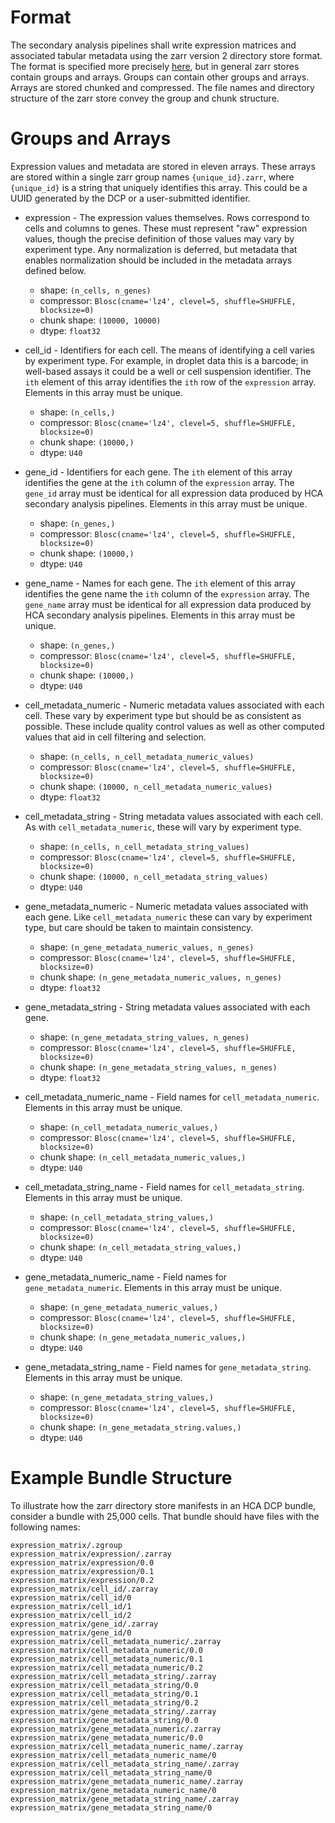 # Format

The secondary analysis pipelines shall write expression matrices and associated
tabular metadata using the zarr version 2 directory store format. The format is
specified more precisely
[here](https://zarr.readthedocs.io/en/stable/spec/v2.html), but in general zarr
stores contain groups and arrays. Groups can contain other groups and arrays.
Arrays are stored chunked and compressed. The file names and directory
structure of the zarr store convey the group and chunk structure.

# Groups and Arrays

Expression values and metadata are stored in eleven arrays. These arrays are
stored within a single zarr group names `{unique_id}.zarr`, where
`{unique_id}` is a string that uniquely identifies this array. This could be a
UUID generated by the DCP or a user-submitted identifier.

- expression - The expression values themselves. Rows correspond to cells and
  columns to genes. These must represent "raw" expression values, though the
  precise definition of those values may vary by experiment type. Any
  normalization is deferred, but metadata that enables normalization should
  be included in the
  metadata arrays defined below.
  - shape: `(n_cells, n_genes)`
  - compressor: `Blosc(cname='lz4', clevel=5, shuffle=SHUFFLE, blocksize=0)`
  - chunk shape: `(10000, 10000)`
  - dtype: `float32`

- cell_id - Identifiers for each cell. The means of identifying a cell varies
  by experiment type. For example, in droplet data this is a barcode; in
  well-based assays it could be a well or cell suspension identifier. The
  `ith` element of this array identifies the `ith` row of the `expression`
  array. Elements in this array must be unique.
  - shape: `(n_cells,)`
  - compressor: `Blosc(cname='lz4', clevel=5, shuffle=SHUFFLE, blocksize=0)`
  - chunk shape: `(10000,)`
  - dtype: `U40`

- gene_id - Identifiers for each gene. The `ith` element of this array
  identifies the gene at the `ith` column of the `expression` array. The
  `gene_id` array must be identical for all expression data produced by HCA
  secondary analysis pipelines. Elements in this array must be unique.
  - shape: `(n_genes,)`
  - compressor: `Blosc(cname='lz4', clevel=5, shuffle=SHUFFLE, blocksize=0)`
  - chunk shape: `(10000,)`
  - dtype: `U40`

- gene_name - Names for each gene. The `ith` element of this array
  identifies the gene name the `ith` column of the `expression` array. The
  `gene_name` array must be identical for all expression data produced by HCA
  secondary analysis pipelines. Elements in this array must be unique.
  - shape: `(n_genes,)`
  - compressor: `Blosc(cname='lz4', clevel=5, shuffle=SHUFFLE, blocksize=0)`
  - chunk shape: `(10000,)`
  - dtype: `U40`

- cell_metadata_numeric - Numeric metadata values associated with each cell.
  These vary by experiment type but should be as consistent as possible. These
  include quality control values as well as other computed values that aid in
  cell filtering and selection.
  - shape: `(n_cells, n_cell_metadata_numeric_values)`
  - compressor: `Blosc(cname='lz4', clevel=5, shuffle=SHUFFLE, blocksize=0)`
  - chunk shape: `(10000, n_cell_metadata_numeric_values)`
  - dtype: `float32`

- cell_metadata_string - String metadata values associated with each cell.
  As with `cell_metadata_numeric`, these will vary by experiment type.
  - shape: `(n_cells, n_cell_metadata_string_values)`
  - compressor: `Blosc(cname='lz4', clevel=5, shuffle=SHUFFLE, blocksize=0)`
  - chunk shape: `(10000, n_cell_metadata_string_values)`
  - dtype: `U40`

- gene_metadata_numeric - Numeric metadata values associated with each gene. Like
  `cell_metadata_numeric` these can vary by experiment type, but care should be taken
  to maintain consistency. 
  - shape: `(n_gene_metadata_numeric_values, n_genes)`
  - compressor: `Blosc(cname='lz4', clevel=5, shuffle=SHUFFLE, blocksize=0)`
  - chunk shape: `(n_gene_metadata_numeric_values, n_genes)`
  - dtype: `float32`

- gene_metadata_string - String metadata values associated with each gene.
  - shape: `(n_gene_metadata_string_values, n_genes)`
  - compressor: `Blosc(cname='lz4', clevel=5, shuffle=SHUFFLE, blocksize=0)`
  - chunk shape: `(n_gene_metadata_string_values, n_genes)`
  - dtype: `float32`

- cell_metadata_numeric_name - Field names for `cell_metadata_numeric`. Elements
  in this array must be unique.
  - shape: `(n_cell_metadata_numeric_values,)`
  - compressor: `Blosc(cname='lz4', clevel=5, shuffle=SHUFFLE, blocksize=0)`
  - chunk shape: `(n_cell_metadata_numeric_values,)`
  - dtype: `U40`

- cell_metadata_string_name - Field names for `cell_metadata_string`. Elements
  in this array must be unique.
  - shape: `(n_cell_metadata_string_values,)`
  - compressor: `Blosc(cname='lz4', clevel=5, shuffle=SHUFFLE, blocksize=0)`
  - chunk shape: `(n_cell_metadata_string_values,)`
  - dtype: `U40`

- gene_metadata_numeric_name - Field names for `gene_metadata_numeric`. Elements in
  this array must be unique.
  - shape: `(n_gene_metadata_numeric_values,)`
  - compressor: `Blosc(cname='lz4', clevel=5, shuffle=SHUFFLE, blocksize=0)`
  - chunk shape: `(n_gene_metadata_numeric_values,)`
  - dtype: `U40`

- gene_metadata_string_name - Field names for `gene_metadata_string`. Elements in
  this array must be unique.
  - shape: `(n_gene_metadata_string_values,)`
  - compressor: `Blosc(cname='lz4', clevel=5, shuffle=SHUFFLE, blocksize=0)`
  - chunk shape: `(n_gene_metadata_string.values,)`
  - dtype: `U40`

# Example Bundle Structure

To illustrate how the zarr directory store manifests in an HCA DCP bundle,
consider a bundle with 25,000 cells. That bundle should have files with the
following names:

```
expression_matrix/.zgroup
expression_matrix/expression/.zarray
expression_matrix/expression/0.0
expression_matrix/expression/0.1
expression_matrix/expression/0.2
expression_matrix/cell_id/.zarray
expression_matrix/cell_id/0
expression_matrix/cell_id/1
expression_matrix/cell_id/2
expression_matrix/gene_id/.zarray
expression_matrix/gene_id/0
expression_matrix/cell_metadata_numeric/.zarray
expression_matrix/cell_metadata_numeric/0.0
expression_matrix/cell_metadata_numeric/0.1
expression_matrix/cell_metadata_numeric/0.2
expression_matrix/cell_metadata_string/.zarray
expression_matrix/cell_metadata_string/0.0
expression_matrix/cell_metadata_string/0.1
expression_matrix/cell_metadata_string/0.2
expression_matrix/gene_metadata_string/.zarray
expression_matrix/gene_metadata_string/0.0
expression_matrix/gene_metadata_numeric/.zarray
expression_matrix/gene_metadata_numeric/0.0
expression_matrix/cell_metadata_numeric_name/.zarray
expression_matrix/cell_metadata_numeric_name/0
expression_matrix/cell_metadata_string_name/.zarray
expression_matrix/cell_metadata_string_name/0
expression_matrix/gene_metadata_numeric_name/.zarray
expression_matrix/gene_metadata_numeric_name/0
expression_matrix/gene_metadata_string_name/.zarray
expression_matrix/gene_metadata_string_name/0
```
